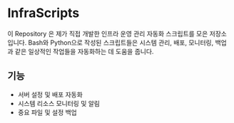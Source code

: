 # InfraScripts
이 Repository 은 제가 직접 개발한 인프라 운영 관리 자동화 스크립트를 모은 저장소입니다. 
Bash와 Python으로 작성된 스크립트들은 시스템 관리, 배포, 모니터링, 백업과 같은 일상적인 작업들을 자동화하는 데 도움을 줍니다.

## 기능

- 서버 설정 및 배포 자동화
- 시스템 리소스 모니터링 및 알림
- 중요 파일 및 설정 백업